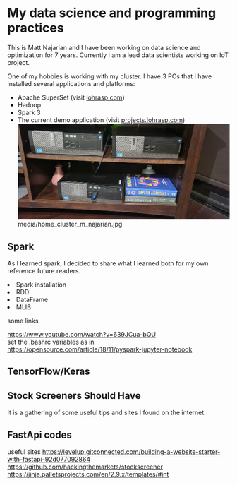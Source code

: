 # My data science and programming practices 

This is Matt Najarian and I have been working on data science and optimization for 7 years. Currently I am a lead data scientists working on IoT project. 

One of my hobbies is working with my cluster. I have 3 PCs that I have installed several applications and platforms:
- Apache SuperSet (visit [lohrasp.com](http://lohrasp.com/))
- Hadoop
- Spark 3
- The current demo application (visit [projects.lohrasp.com](http://projects.lohrasp.com/login/))
![plot](./media/home_cluster_m_najarian.jpg)
media/home_cluster_m_najarian.jpg

## Spark
As I learned spark, I decided to share what I learned both for my own reference future readers.
<li>Spark installation
<li>RDD
<li>DataFrame
<li>MLIB




some links

https://www.youtube.com/watch?v=639JCua-bQU
<br>set the .bashrc variables as in https://opensource.com/article/18/11/pyspark-jupyter-notebook


## TensorFlow/Keras


## Stock Screeners Should Have
It is a gathering of some useful tips and sites I found on the internet. 


## FastApi codes


useful sites 
https://levelup.gitconnected.com/building-a-website-starter-with-fastapi-92d077092864
https://github.com/hackingthemarkets/stockscreener
https://jinja.palletsprojects.com/en/2.9.x/templates/#int
